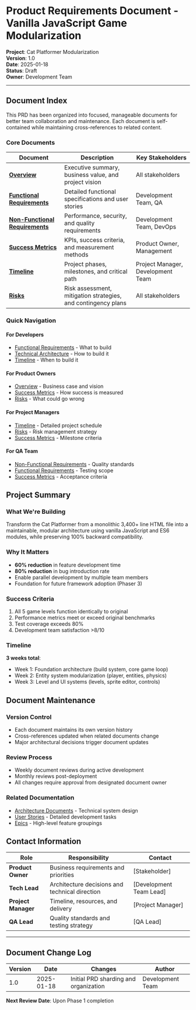 # Product Requirements Document - Vanilla JavaScript Game Modularization

**Project**: Cat Platformer Modularization  
**Version**: 1.0  
**Date**: 2025-01-18  
**Status**: Draft  
**Owner**: Development Team  

---

## Document Index

This PRD has been organized into focused, manageable documents for better team collaboration and maintenance. Each document is self-contained while maintaining cross-references to related content.

### Core Documents

| Document | Description | Key Stakeholders |
|----------|-------------|------------------|
| **[Overview](./overview.md)** | Executive summary, business value, and project vision | All stakeholders |
| **[Functional Requirements](./functional-requirements.md)** | Detailed functional specifications and user stories | Development Team, QA |
| **[Non-Functional Requirements](./non-functional-requirements.md)** | Performance, security, and quality requirements | Development Team, DevOps |
| **[Success Metrics](./success-metrics.md)** | KPIs, success criteria, and measurement methods | Product Owner, Management |
| **[Timeline](./timeline.md)** | Project phases, milestones, and critical path | Project Manager, Development Team |
| **[Risks](./risks.md)** | Risk assessment, mitigation strategies, and contingency plans | All stakeholders |

### Quick Navigation

#### For Developers
- [Functional Requirements](./functional-requirements.md) - What to build
- [Technical Architecture](./functional-requirements.md#3-technical-requirements) - How to build it
- [Timeline](./timeline.md) - When to build it

#### For Product Owners
- [Overview](./overview.md) - Business case and vision
- [Success Metrics](./success-metrics.md) - How success is measured
- [Risks](./risks.md) - What could go wrong

#### For Project Managers
- [Timeline](./timeline.md) - Detailed project schedule
- [Risks](./risks.md) - Risk management strategy
- [Success Metrics](./success-metrics.md#3-milestone-metrics) - Milestone criteria

#### For QA Team
- [Non-Functional Requirements](./non-functional-requirements.md) - Quality standards
- [Functional Requirements](./functional-requirements.md#1-preserved-functionality-100-backward-compatibility) - Testing scope
- [Success Metrics](./success-metrics.md#4-success-criteria-gates) - Acceptance criteria

## Project Summary

### What We're Building
Transform the Cat Platformer from a monolithic 3,400+ line HTML file into a maintainable, modular architecture using vanilla JavaScript and ES6 modules, while preserving 100% backward compatibility.

### Why It Matters
- **60% reduction** in feature development time
- **80% reduction** in bug introduction rate
- Enable parallel development by multiple team members
- Foundation for future framework adoption (Phaser 3)

### Success Criteria
1. All 5 game levels function identically to original
2. Performance metrics meet or exceed original benchmarks
3. Test coverage exceeds 80%
4. Development team satisfaction >8/10

### Timeline
**3 weeks total**:
- Week 1: Foundation architecture (build system, core game loop)
- Week 2: Entity system modularization (player, entities, physics)
- Week 3: Level and UI systems (levels, sprite editor, controls)

## Document Maintenance

### Version Control
- Each document maintains its own version history
- Cross-references updated when related documents change
- Major architectural decisions trigger document updates

### Review Process
- Weekly document reviews during active development
- Monthly reviews post-deployment
- All changes require approval from designated document owner

### Related Documentation
- [Architecture Documents](../architecture/) - Technical system design
- [User Stories](../stories/) - Detailed development tasks
- [Epics](../epics/) - High-level feature groupings

## Contact Information

| Role | Responsibility | Contact |
|------|----------------|---------|
| **Product Owner** | Business requirements and priorities | [Stakeholder] |
| **Tech Lead** | Architecture decisions and technical direction | [Development Team Lead] |
| **Project Manager** | Timeline, resources, and delivery | [Project Manager] |
| **QA Lead** | Quality standards and testing strategy | [QA Lead] |

---

## Document Change Log

| Version | Date | Changes | Author |
|---------|------|---------|---------|
| 1.0 | 2025-01-18 | Initial PRD sharding and organization | Development Team |

**Next Review Date**: Upon Phase 1 completion